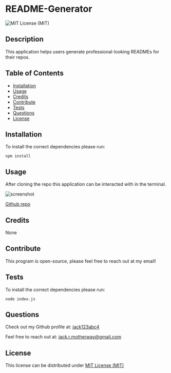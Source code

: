 # README-Generator

   ![MIT License (MIT)](https://img.shields.io/badge/license-MIT-green)

   ## Description
   
   This application helps users generate professional-looking READMEs for their repos.
   
   ## Table of Contents
   
   - [Installation](#installation)
   - [Usage](#usage)
   - [Credits](#credits)
   - [Contribute](#contribute)
   - [Tests](#tests)
   - [Questions](#questions)
   - [License](#license)
   
   ## Installation
   
   To install the correct dependencies please run:
   ~~~
   npm install
   ~~~
   
   ## Usage
   
   After cloning the repo this application can be interacted with in the terminal.
   
   ![screenshot](https://user-images.githubusercontent.com/15790800/189260785-bb71e00a-cd6b-4595-8b9f-243f27a10802.PNG)

   
   [Github repo](https://github.com/jack123abc4/README-Generator)

   ## Credits
   
   None
   
   ## Contribute
   
   This program is open-source, please feel free to reach out at my email!
   
   ## Tests

   To install the correct dependencies please run:
   ~~~
   node index.js
   ~~~

   ## Questions

   Check out my Github profile at: [jack123abc4](https://github.com/jack123abc4)

   Feel free to reach out at: [jack.r.motherway@gmail.com](jack.r.motherway@gmail.com)
   
   ## License
  This license can be distributed under [MIT License (MIT)](https://choosealicense.com/licenses/MIT/)
  